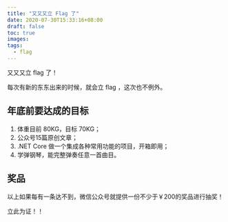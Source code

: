 ```yaml
---
title: "又又又立 Flag 了"
date: 2020-07-30T15:33:16+08:00
draft: false
toc: true
images:
tags: 
  - flag
---
```

又又又立 flag 了！

每次有新的东东出来的时候，就会立 flag ，这次也不例外。

## 年底前要达成的目标

1. 体重目前 80KG，目标 70KG；
2. 公众号15篇原创文章；
3. .NET Core 做一个集成各种常用功能的项目，开箱即用；
4. 学弹钢琴，能完整弹奏任意一首曲目。 

## 奖品
以上如果每有一条达不到，微信公众号就提供一份不少于￥200的奖品进行抽奖！

立此为证！！